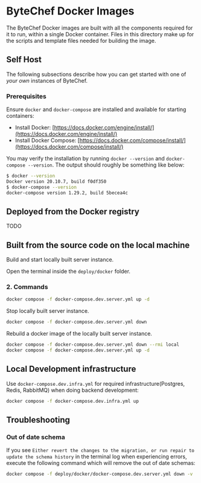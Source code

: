 # ByteChef Docker Images

The ByteChef Docker images are built with all the components required for it to run, within a single Docker container. Files in this directory make up for the scripts and template files needed for building the image.

[//]: # "You may choose to use the ByteChef cloud instance (at [app.bytechef.io](https://app.bytechef.io)) or start your own using this image."
[//]: #
[//]: # "## ByteChef Cloud"
[//]: #
[//]: # "The fastest way to get started with ByteChef is using our cloud-hosted version. It's as easy as"
[//]: #
[//]: # "1. [Create an Account](https://app.bytechef.io/user/signup)"

## Self Host

The following subsections describe how you can get started with one of _your own_ instances of ByteChef.

### Prerequisites

Ensure `docker` and `docker-compose` are installed and available for starting containers:

-   Install Docker: [https://docs.docker.com/engine/install/](https://docs.docker.com/engine/install/)
-   Install Docker Compose: [https://docs.docker.com/compose/install/](https://docs.docker.com/compose/install/)

You may verify the installation by running `docker --version` and `docker-compose --version`. The output should roughly be something like below:

```bash
$ docker --version
Docker version 20.10.7, build f0df350
$ docker-compose --version
docker-compose version 1.29.2, build 5becea4c
```

## Deployed from the Docker registry

TODO

## Built from the source code on the local machine

Build and start locally built server instance.

Open the terminal inside the `deploy/docker` folder.

### 2. Commands

```bash
docker compose -f docker-compose.dev.server.yml up -d
```

Stop locally built server instance.

```bash
docker compose -f docker-compose.dev.server.yml down
```

Rebuild a docker image of the locally built server instance.

```bash
docker compose -f docker-compose.dev.server.yml down --rmi local
docker compose -f docker-compose.dev.server.yml up -d
```

## Local Development infrastructure

Use `docker-compose.dev.infra.yml` for required infrastructure(Postgres, Redis, RabbitMQ) when doing backend development:

```bash
docker compose -f docker-compose.dev.infra.yml up
```

## Troubleshooting

### Out of date schema

If you see `Either revert the changes to the migration, or run repair to update the schema history` in the terminal log when experiencing errors, execute the following command which will remove the out of date schemas:

```bash
docker compose -f deploy/docker/docker-compose.dev.server.yml down -v

```
